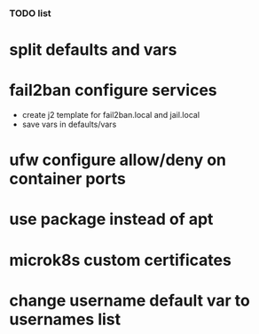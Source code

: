 ### TODO list

# split defaults and vars
# fail2ban configure services
- create j2 template for fail2ban.local and jail.local 
- save vars in defaults/vars
# ufw configure allow/deny on container ports
# use package instead of apt
# microk8s custom certificates
# change username default var to usernames list
